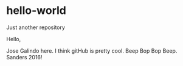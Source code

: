 # hello-world
Just another repository 

Hello,

Jose Galindo here. I think gitHub is pretty cool. Beep Bop Bop Beep. Sanders 2016!
